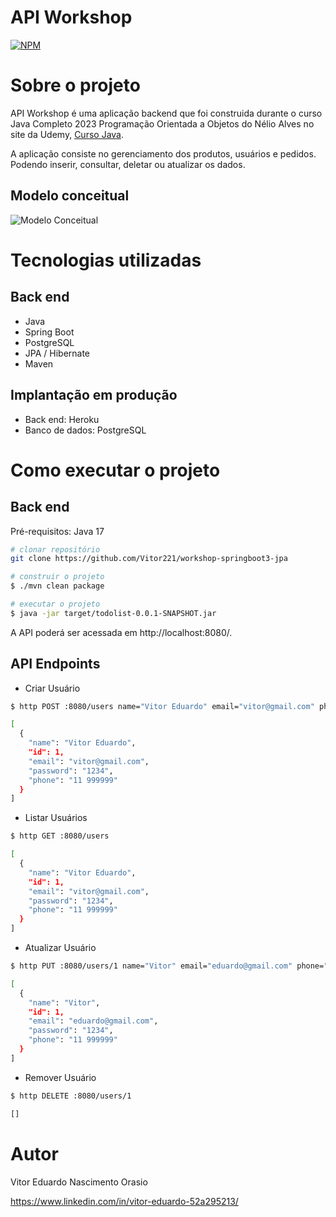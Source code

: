 # API Workshop
[![NPM](https://img.shields.io/npm/l/react)](https://github.com/Vitor221/workshop-springboot3-jpa/blob/main/LICENSE)

# Sobre o projeto

API Workshop é uma aplicação backend que foi construida durante o curso Java Completo 2023 Programação Orientada a Objetos do Nélio Alves no site da Udemy, [Curso Java](https://www.udemy.com/course/java-curso-completo/).

A aplicação consiste no gerenciamento dos produtos, usuários e pedidos. Podendo inserir, consultar, deletar ou atualizar os dados.

## Modelo conceitual
![Modelo Conceitual](https://github.com/Vitor221/assets/blob/main/domainModel.png)

# Tecnologias utilizadas
## Back end
- Java
- Spring Boot
- PostgreSQL
- JPA / Hibernate
- Maven

## Implantação em produção
- Back end: Heroku
- Banco de dados: PostgreSQL

# Como executar o projeto

## Back end
Pré-requisitos: Java 17

```bash
# clonar repositório
git clone https://github.com/Vitor221/workshop-springboot3-jpa

# construir o projeto
$ ./mvn clean package

# executar o projeto
$ java -jar target/todolist-0.0.1-SNAPSHOT.jar
```
A API poderá ser acessada em http://localhost:8080/.

## API Endpoints

- Criar Usuário
```bash
$ http POST :8080/users name="Vitor Eduardo" email="vitor@gmail.com" phone="11 9999999" password="1234"

[
  {
    "name": "Vitor Eduardo",
    "id": 1,
    "email": "vitor@gmail.com",
    "password": "1234",
    "phone": "11 999999"
  }
]
```
- Listar Usuários
```bash
$ http GET :8080/users

[
  {
    "name": "Vitor Eduardo",
    "id": 1,
    "email": "vitor@gmail.com",
    "password": "1234",
    "phone": "11 999999"
  }
]
```
- Atualizar Usuário
```bash
$ http PUT :8080/users/1 name="Vitor" email="eduardo@gmail.com" phone="11 9999999" password="1234"

[
  {
    "name": "Vitor",
    "id": 1,
    "email": "eduardo@gmail.com",
    "password": "1234",
    "phone": "11 999999"
  }
]
```
- Remover Usuário
```bash
$ http DELETE :8080/users/1

[]
```

# Autor

Vitor Eduardo Nascimento Orasio

https://www.linkedin.com/in/vitor-eduardo-52a295213/
